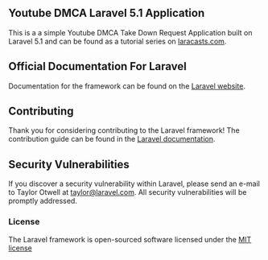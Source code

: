 ## Youtube DMCA Laravel 5.1 Application

This is a a simple Youtube DMCA Take Down Request Application built on Laravel 5.1 and can be found as a tutorial series on [laracasts.com](http://laracasts.com/).

## Official Documentation For Laravel

Documentation for the framework can be found on the [Laravel website](http://laravel.com/docs).

## Contributing

Thank you for considering contributing to the Laravel framework! The contribution guide can be found in the [Laravel documentation](http://laravel.com/docs/contributions).

## Security Vulnerabilities

If you discover a security vulnerability within Laravel, please send an e-mail to Taylor Otwell at taylor@laravel.com. All security vulnerabilities will be promptly addressed.

### License

The Laravel framework is open-sourced software licensed under the [MIT license](http://opensource.org/licenses/MIT)
